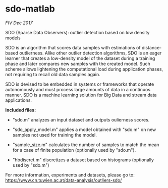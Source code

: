 # sdo-matlab
*FIV Dec 2017*

SDO (Sparse Data Observers): outlier detection based on low density models

SDO is an algorithm that scores data samples with estimations of distance-based outlierness. 
Alike other outlier detection algorithms, SDO is an eager learner that creates a low-density model 
of the dataset during a training phase and later compares new samples with the created model. 
Such scheme allows lightening the computational load during application phases, not requiring 
to recall old data samples again.

SDO is devised to be embedded in systems or frameworks that operate autonomously and must process 
large amounts of data in a continuos manner. SDO is a machine learning solution for Big Data and 
stream data applications.

**Included files:**
- "sdo.m" analyzes an input dataset and outputs oulierness scores.

- "sdo_apply_model.m" applies a model obtained with "sdo.m" on new samples not used for training the model.

- "sample_size.m" calculates the number of samples to match the mean for a case of finite population (optionally used by "sdo.m").

- "hbdiscret.m" discretizes a dataset based on histograms (optionally used by "sdo.m")

For more information, experiments and datasets, please go to:
https://www.cn.tuwien.ac.at/data-analysis/outliers-sdo/

